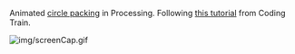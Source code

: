 Animated [circle packing](http://mathworld.wolfram.com/CirclePacking.html) in Processing. Following [this tutorial](https://www.youtube.com/watch?v=QHEQuoIKgNE) from Coding Train.

![img/screenCap.gif]()

